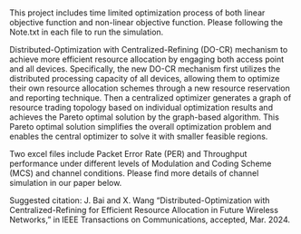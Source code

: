# 
This project includes time limited optimization process of both linear objective function and non-linear objective function.
Please following the Note.txt in each file to run the simulation.

Distributed-Optimization with Centralized-Refining (DO-CR) mechanism to achieve more efficient resource allocation by engaging both access point and all devices. 
Specifically, the new DO-CR mechanism first utilizes the distributed processing capacity of all devices, allowing them to optimize their own resource allocation schemes through a new resource reservation and reporting technique. 
Then a centralized optimizer generates a graph of resource trading topology based on individual optimization results and achieves the Pareto optimal solution by the graph-based algorithm. This Pareto optimal solution simplifies the overall optimization problem and enables the central optimizer to solve it with smaller feasible regions.

Two excel files include Packet Error Rate (PER) and Throughput performance under different levels of Modulation and Coding Scheme (MCS) and channel conditions. Please find more details of channel simulation in our paper below.

Suggested citation:
J. Bai and X. Wang “Distributed-Optimization with Centralized-Refining for Efficient Resource Allocation in Future Wireless Networks,” in IEEE Transactions on Communications, accepted, Mar. 2024.
